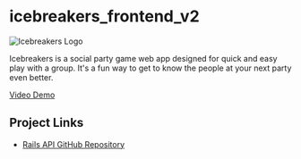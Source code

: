 # icebreakers_frontend_v2

![Icebreakers Logo](https://user-images.githubusercontent.com/60520496/91582308-3d48fd00-e915-11ea-9c97-45a667b72a0c.png)

Icebreakers is a social party game web app designed for quick and easy play with a group. It's a fun way to get to know the people at your next party even better.

[Video Demo](https://www.youtube.com/watch?v=qW0Sl7JjD7Y&t=1s)

## Project Links
- [Rails API GitHub Repository](https://github.com/DavidWolff218/icebreakers_backend)
